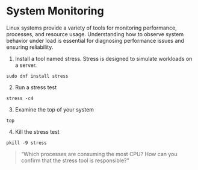 # System Monitoring

Linux systems provide a variety of tools for monitoring performance, processes, and resource usage.
Understanding how to observe system behavior under load is essential for diagnosing performance issues and ensuring reliability.


1. Install a tool named stress. Stress is designed to simulate workloads on a server.
```
sudo dnf install stress
```

2. Run a stress test
```
stress -c4
```

3. Examine the top of your system
```
top
```

4. Kill the stress test
```
pkill -9 stress
```

> “Which processes are consuming the most CPU? How can you confirm that the stress tool is responsible?”
